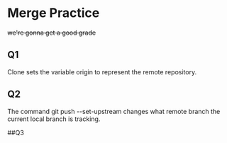 # Merge Practice

~~we're gonna get a good grade~~

## Q1

Clone sets the variable origin to represent the remote repository.


## Q2

The command git push --set-upstream changes what remote branch the current local branch
is tracking.

##Q3


